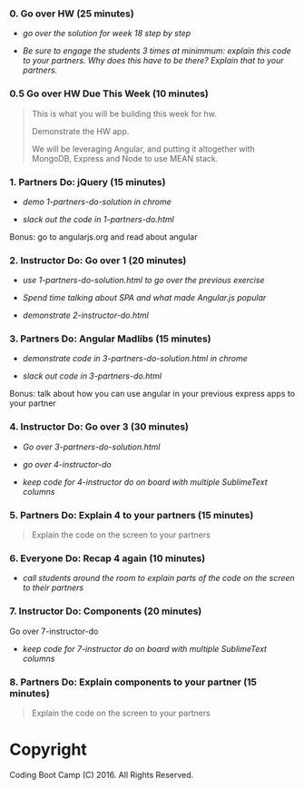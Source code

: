 ### 0. Go over HW (25 minutes)

* _go over the solution for week 18 step by step_

* _Be sure to engage the students 3 times at minimmum: explain this code to your partners. Why does this have to be there? Explain that to your partners._

### 0.5 Go over HW Due This Week (10 minutes)

> This is what you will be building this week for hw.
>
> Demonstrate the HW app.
>
> We will be leveraging Angular, and putting it altogether with MongoDB, Express and Node to use MEAN stack.

### 1. Partners Do: jQuery (15 minutes)

* _demo 1-partners-do-solution in chrome_

* _slack out the code in 1-partners-do.html_

Bonus: go to angularjs.org and read about angular

### 2. Instructor Do: Go over 1 (20 minutes)

* _use 1-partners-do-solution.html to go over the previous exercise_

* _Spend time talking about SPA and what made Angular.js popular_

* _demonstrate 2-instructor-do.html_

### 3. Partners Do: Angular Madlibs (15 minutes)

* _demonstrate code in 3-partners-do-solution.html in chrome_

* _slack out code in 3-partners-do.html_ 

Bonus: talk about how you can use angular in your previous express apps to your partner

### 4. Instructor Do: Go over 3 (30 minutes)

* _Go over 3-partners-do-solution.html_

* _go over 4-instructor-do_

* _keep code for 4-instructor do on board with multiple SublimeText columns_

### 5. Partners Do: Explain 4 to your partners (15 minutes)

> Explain the code on the screen to your partners

### 6. Everyone Do: Recap 4 again (10 minutes)

* _call students around the room to explain parts of the code on the screen to their partners_

### 7. Instructor Do: Components (20 minutes)

Go over 7-instructor-do

* _keep code for 7-instructor do on board with multiple SublimeText columns_

### 8. Partners Do: Explain components to your partner (15 minutes)

> Explain the code on the screen to your partners

# Copyright

Coding Boot Camp (C) 2016. All Rights Reserved.
